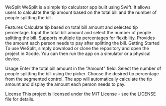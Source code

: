 WeSplit
WeSplit is a simple tip calculator app built using Swift. It allows users to calculate the tip amount based on the total bill and the number of people splitting the bill.

Features
Calculate tip based on total bill amount and selected tip percentage.
Input the total bill amount and select the number of people splitting the bill.
Supports multiple tip percentages for flexibility.
Provides the amount each person needs to pay after splitting the bill.
Getting Started
To use WeSplit, simply download or clone the repository and open the project in Xcode. You can then run the app on a simulator or a physical device.

Usage
Enter the total bill amount in the "Amount" field.
Select the number of people splitting the bill using the picker.
Choose the desired tip percentage from the segmented control.
The app will automatically calculate the tip amount and display the amount each person needs to pay.

License
This project is licensed under the MIT License - see the LICENSE file for details.

